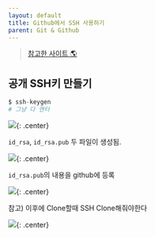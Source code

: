 ```yaml
---
layout: default
title: Github에서 SSH 사용하기
parent: Git & Github
---
```


> [참고한 사이트 🌎](https://brunch.co.kr/@anonymdevoo/10)

## 공개 SSH키 만들기

```s
$ ssh-keygen
# 그냥 다 엔터
```

![](https://taehyungs-programming-blog.github.io/just-the-docs/assets/images/git-github/ssh-01.png){: .center}

`id_rsa`, `id_rsa.pub` 두 파일이 생성됨.

![](https://taehyungs-programming-blog.github.io/just-the-docs/assets/images/git-github/ssh-02.png){: .center}

`id_rsa.pub`의 내용을 github에 등록

![](https://taehyungs-programming-blog.github.io/just-the-docs/assets/images/git-github/ssh-03.png){: .center}

참고) 이후에 Clone할때 SSH Clone해줘야한다

![](https://taehyungs-programming-blog.github.io/just-the-docs/assets/images/git-github/ssh-04.png){: .center}
